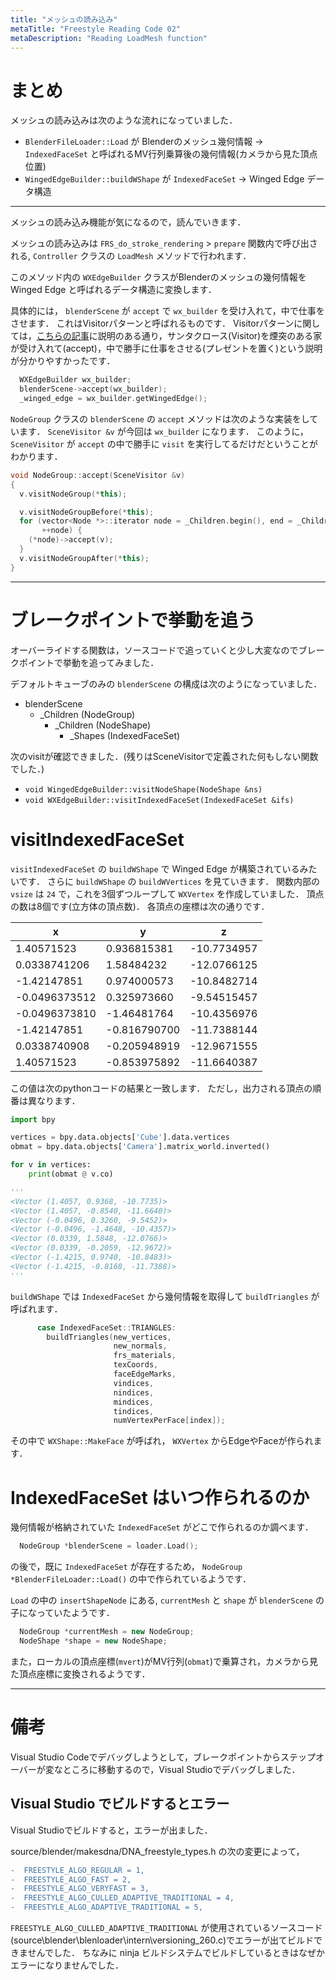 ```yaml
---
title: "メッシュの読み込み"
metaTitle: "Freestyle Reading Code 02"
metaDescription: "Reading LoadMesh function"
---
```



# まとめ

メッシュの読み込みは次のような流れになっていました．
* `BlenderFileLoader::Load` が Blenderのメッシュ幾何情報 → `IndexedFaceSet` と呼ばれるMV行列乗算後の幾何情報(カメラから見た頂点位置)
* `WingedEdgeBuilder::buildWShape` が `IndexedFaceSet` → Winged Edge データ構造

---

メッシュの読み込み機能が気になるので，読んでいきます．

メッシュの読み込みは `FRS_do_stroke_rendering` > `prepare` 関数内で呼び出される, `Controller` クラスの `LoadMesh` メソッドで行われます．

このメソッド内の `WXEdgeBuilder` クラスがBlenderのメッシュの幾何情報を  Winged Edge と呼ばれるデータ構造に変換します．

具体的には， `blenderScene` が `accept` で `wx_builder` を受け入れて，中で仕事をさせます．
これはVisitorパターンと呼ばれるものです．
Visitorパターンに関しては，[こちらの記事](https://qiita.com/tanakahisateru/items/44ae10d74db504bcd013)に説明のある通り，サンタクロース(Visitor)を煙突のある家が受け入れて(accept)，中で勝手に仕事をさせる(プレゼントを置く)という説明が分かりやすかったです．

```cpp
  WXEdgeBuilder wx_builder;
  blenderScene->accept(wx_builder);
  _winged_edge = wx_builder.getWingedEdge();
```

`NodeGroup` クラスの `blenderScene` の `accept` メソッドは次のような実装をしています．
`SceneVisitor &v` が今回は `wx_builder` になります．
このように， `SceneVisitor` が `accept` の中で勝手に `visit` を実行してるだけだということがわかります．

```cpp
void NodeGroup::accept(SceneVisitor &v)
{
  v.visitNodeGroup(*this);

  v.visitNodeGroupBefore(*this);
  for (vector<Node *>::iterator node = _Children.begin(), end = _Children.end(); node != end;
       ++node) {
    (*node)->accept(v);
  }
  v.visitNodeGroupAfter(*this);
}
```

---

# ブレークポイントで挙動を追う

オーバーライドする関数は，ソースコードで追っていくと少し大変なのでブレークポイントで挙動を追ってみました．

デフォルトキューブのみの `blenderScene` の構成は次のようになっていました．
* blenderScene
    * _Children (NodeGroup)
        * _Children (NodeShape)
            * _Shapes (IndexedFaceSet)

次のvisitが確認できました．(残りはSceneVisitorで定義された何もしない関数でした．)
* `void WingedEdgeBuilder::visitNodeShape(NodeShape &ns)`
* `void WXEdgeBuilder::visitIndexedFaceSet(IndexedFaceSet &ifs)`

# visitIndexedFaceSet
`visitIndexedFaceSet` の `buildWShape` で Winged Edge が構築されているみたいです．
さらに `buildWShape` の `buildWVertices` を見ていきます．
関数内部の `vsize` は `24` で，これを3個ずつループして `WXVertex` を作成していました．
頂点の数は8個です(立方体の頂点数)．
各頂点の座標は次の通りです．

|x|y|z|
|-|-|-|
|1.40571523|0.936815381|-10.7734957|
|0.0338741206|1.58484232|-12.0766125|
|-1.42147851|0.974000573|-10.8482714|
|-0.0496373512|0.325973660|-9.54515457|
|-0.0496373810|-1.46481764|-10.4356976|
|-1.42147851|-0.816790700|-11.7388144|
|0.0338740908|-0.205948919|-12.9671555|
|1.40571523|-0.853975892|-11.6640387|

この値は次のpythonコードの結果と一致します．
ただし，出力される頂点の順番は異なります．
```py
import bpy

vertices = bpy.data.objects['Cube'].data.vertices
obmat = bpy.data.objects['Camera'].matrix_world.inverted()

for v in vertices:
    print(obmat @ v.co)

'''
<Vector (1.4057, 0.9368, -10.7735)>
<Vector (1.4057, -0.8540, -11.6640)>
<Vector (-0.0496, 0.3260, -9.5452)>
<Vector (-0.0496, -1.4648, -10.4357)>
<Vector (0.0339, 1.5848, -12.0766)>
<Vector (0.0339, -0.2059, -12.9672)>
<Vector (-1.4215, 0.9740, -10.8483)>
<Vector (-1.4215, -0.8168, -11.7388)>
'''
```

`buildWShape` では `IndexedFaceSet` から幾何情報を取得して `buildTriangles` が呼ばれます．

```cpp
      case IndexedFaceSet::TRIANGLES:
        buildTriangles(new_vertices,
                       new_normals,
                       frs_materials,
                       texCoords,
                       faceEdgeMarks,
                       vindices,
                       nindices,
                       mindices,
                       tindices,
                       numVertexPerFace[index]);
```

その中で `WXShape::MakeFace` が呼ばれ， `WXVertex` からEdgeやFaceが作られます．

# IndexedFaceSet はいつ作られるのか
幾何情報が格納されていた `IndexedFaceSet` がどこで作られるのか調べます．
```cpp
  NodeGroup *blenderScene = loader.Load();
```
の後で，既に `IndexedFaceSet` が存在するため， `NodeGroup *BlenderFileLoader::Load()` の中で作られているようです．

`Load` の中の `insertShapeNode` にある, `currentMesh` と  `shape` が `blenderScene` の子になっていたようです．
```cpp
  NodeGroup *currentMesh = new NodeGroup;
  NodeShape *shape = new NodeShape;
```

また，ローカルの頂点座標(`mvert`)がMV行列(`obmat`)で乗算され，カメラから見た頂点座標に変換されるようです．

---

# 備考

Visual Studio Codeでデバッグしようとして，ブレークポイントからステップオーバーが変なところに移動するので，Visual Studioでデバッグしました．


## Visual Studio でビルドするとエラー
Visual Studioでビルドすると，エラーが出ました．

source/blender/makesdna/DNA_freestyle_types.h の次の変更によって，
```diff
-  FREESTYLE_ALGO_REGULAR = 1,
-  FREESTYLE_ALGO_FAST = 2,
-  FREESTYLE_ALGO_VERYFAST = 3,
-  FREESTYLE_ALGO_CULLED_ADAPTIVE_TRADITIONAL = 4,
-  FREESTYLE_ALGO_ADAPTIVE_TRADITIONAL = 5,
```

`FREESTYLE_ALGO_CULLED_ADAPTIVE_TRADITIONAL` が使用されているソースコード(source\blender\blenloader\intern\versioning_260.c)でエラーが出てビルドできませんでした．
ちなみに ninja ビルドシステムでビルドしているときはなぜかエラーになりませんでした．